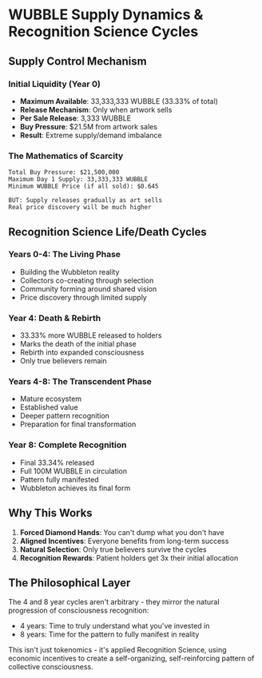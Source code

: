# WUBBLE Supply Dynamics & Recognition Science Cycles

## Supply Control Mechanism

### Initial Liquidity (Year 0)
- **Maximum Available**: 33,333,333 WUBBLE (33.33% of total)
- **Release Mechanism**: Only when artwork sells
- **Per Sale Release**: 3,333 WUBBLE
- **Buy Pressure**: $21.5M from artwork sales
- **Result**: Extreme supply/demand imbalance

### The Mathematics of Scarcity
```
Total Buy Pressure: $21,500,000
Maximum Day 1 Supply: 33,333,333 WUBBLE
Minimum WUBBLE Price (if all sold): $0.645

BUT: Supply releases gradually as art sells
Real price discovery will be much higher
```

## Recognition Science Life/Death Cycles

### Years 0-4: The Living Phase
- Building the Wubbleton reality
- Collectors co-creating through selection
- Community forming around shared vision
- Price discovery through limited supply

### Year 4: Death & Rebirth
- 33.33% more WUBBLE released to holders
- Marks the death of the initial phase
- Rebirth into expanded consciousness
- Only true believers remain

### Years 4-8: The Transcendent Phase
- Mature ecosystem
- Established value
- Deeper pattern recognition
- Preparation for final transformation

### Year 8: Complete Recognition
- Final 33.34% released
- Full 100M WUBBLE in circulation
- Pattern fully manifested
- Wubbleton achieves its final form

## Why This Works

1. **Forced Diamond Hands**: You can't dump what you don't have
2. **Aligned Incentives**: Everyone benefits from long-term success
3. **Natural Selection**: Only true believers survive the cycles
4. **Recognition Rewards**: Patient holders get 3x their initial allocation

## The Philosophical Layer

The 4 and 8 year cycles aren't arbitrary - they mirror the natural progression of consciousness recognition:
- 4 years: Time to truly understand what you've invested in
- 8 years: Time for the pattern to fully manifest in reality

This isn't just tokenomics - it's applied Recognition Science, using economic incentives to create a self-organizing, self-reinforcing pattern of collective consciousness. 